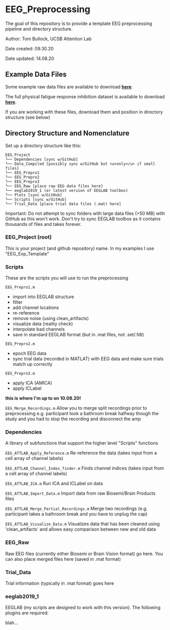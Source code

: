# EEG_Preprocessing

The goal of this repository is to provide a template EEG preprocessing pipeline and directory structure.

Author: Tom Bullock, UCSB Attention Lab

Date created: 09.30.20

Date updated: 14.08.20

## Example Data Files

Some example raw data files are available to download <b>[here](https://ucsb.box.com/s/c3gbxa11psgjfbgws1rkvitlb39h0hqk)</b>. 

The full physical fatigue response inhibition dataset is available to download <b>[here](https://ucsb.box.com/s/6pz9zw11mtf66n5ou8t7yksyo50y6r6k)</b>.

If you are working with these files, download them and position in directory structure (see below)

## Directory Structure and Nomenclature 

Set up a directory structure like this:
```
EEG_Project
└── Dependencies [sync w/GitHub]
└── Data_Compiled [possibly sync w/GitHub but <u>only</u> if small files]
└── EEG_Prepro1
└── EEG_Prepro2
└── EEG_Prepro3
└── EEG_Raw [place raw EEG data files here]
└── eeglab2019_1 (or latest version of EEGLAB toolbox)
└── Plots [sync w/GitHub]
└── Scripts [sync w/GitHub]
└── Trial_Data [place trial data files (.mat) here]
```
Important: Do not attempt to sync folders with large data files (>50 MB) with GitHub as this won't work.  Don't try to sync EEGLAB toolbox as it contains thousands of files and takes forever.

### EEG_Project (root)

This is your project (and github repository) name.  In my examples I use "EEG_Exp_Template"

### Scripts

These are the scripts you will use to run the preprocessing

`EEG_Prepro1.m` 

* import into EEGLAB structure
* filter
* add channel locations
* re-reference
* remove noise (using clean_artifacts)
* visualize data (reality check)
* interpolate bad channels
* save in standard EEGLAB format (but in .mat files, not .set/.fdt)

`EEG_Prepro2.m` 

* epoch EEG data
* sync trial data (recorded in MATLAT) with EEG data and make sure trials match up correctly

`EEG_Prepro3.m`

* apply ICA (AMICA)
* apply ICLabel

__this is where I'm up to on 10.08.20!__


`EEG_Merge_Recordings.m` Allow you to merge split recordings prior to preprocessing e.g. participant took a bathroom break halfway though the study and you had to stop the recording and disconnect the amp

### Dependencies

A library of subfunctions that support the higher level "Scripts" functions

`EEG_ATTLAB_Apply_Reference.m` Re-reference the data (takes input from a cell array of channel labels)

`EEG_ATTLAB_Channel_Index_finder.m` Finds channel indices (takes input from a cell array of channel labels)

`EEG_ATTLAB_ICA.m` Run ICA and ICLabel on data

`EEG_ATTLAB_Import_Data.m` Import data from raw Biosemi/Brain Products files

`EEG_ATTLAB_Merge_Partial_Recordings.m` Merge two recordings (e.g. participant takes a bathroom break and you have to unplug the cap)

`EEG_ATTLAB_Visualize_Data.m` Visualizes data that has been cleaned using 'clean_artifacts' and allows easy comparison between new and old data


### EEG_Raw

Raw EEG files (currently either Biosemi or Brain Vision format) go here.  You can also place merged files here (saved in .mat format)

### Trial_Data

Trial information (typically in .mat format) goes here

### eeglab2019_1

EEGLAB (my scripts are designed to work with this version).  The following plugins are required:

blah...